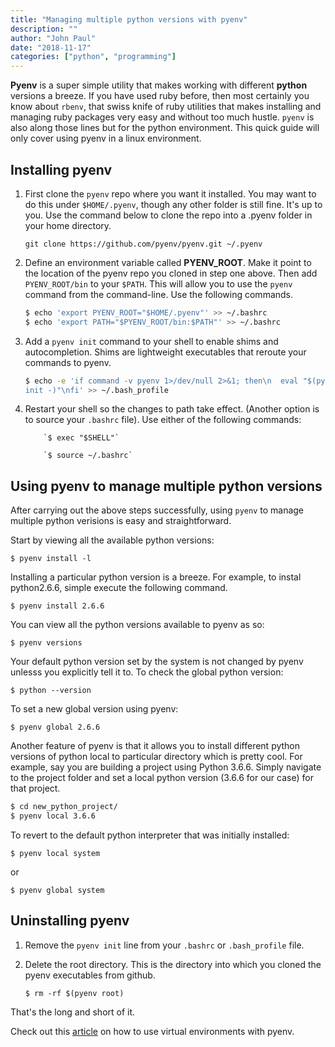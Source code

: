 ```yaml
---
title: "Managing multiple python versions with pyenv"
description: ""
author: "John Paul"
date: "2018-11-17"
categories: ["python", "programming"]
---
```


**Pyenv** is a super simple utility that makes working with different **python**
versions a breeze. If you have used ruby before, then most certainly you know about
`rbenv`, that swiss knife of ruby utilities that makes installing and managing
ruby packages very easy and without too much hustle. `pyenv` is also along those
lines but for the python environment. This quick guide will only cover using pyenv
in a linux environment.

## Installing pyenv

1.  First clone the `pyenv` repo where you want it installed. You may want to do this
    under `$HOME/.pyenv`, though any other folder is still fine. It's up to
    you. Use the command below to clone the repo into a .pyenv folder in your
    home directory.

    `git clone https://github.com/pyenv/pyenv.git ~/.pyenv`

2.  Define an environment variable called **PYENV_ROOT**. Make it point to the
    location of the pyenv repo you cloned in step one above. Then add
    `PYENV_ROOT/bin` to your `$PATH`. This will allow you to use the `pyenv`
    command from the command-line. Use the following commands.

    ```bash
    $ echo 'export PYENV_ROOT="$HOME/.pyenv"' >> ~/.bashrc
    $ echo 'export PATH="$PYENV_ROOT/bin:$PATH"' >> ~/.bashrc
    ```

3.  Add a `pyenv init` command to your shell to enable shims and
    autocompletion. Shims are lightweight executables that reroute your
    commands to pyenv.

    ```bash
    $ echo -e 'if command -v pyenv 1>/dev/null 2>&1; then\n  eval "$(pyenv
    init -)"\nfi' >> ~/.bash_profile
    ```

4.  Restart your shell so the changes to path take effect. (Another option is
    to source your `.bashrc` file). Use either of the following commands:

        	`$ exec "$SHELL"`

        	`$ source ~/.bashrc`

## Using pyenv to manage multiple python versions

After carrying out the above steps successfully, using `pyenv` to manage
multiple python verisions is easy and straightforward.

Start by viewing all the available python versions:

`$ pyenv install -l`

Installing a particular python version is a breeze. For example, to instal
python2.6.6, simple execute the following command.

`$ pyenv install 2.6.6`

You can view all the python versions available to pyenv as so:

`$ pyenv versions`

Your default python version set by the system is not changed by pyenv unlesss
you explicitly tell it to. To check the global python version:

`$ python --version`

To set a new global version using pyenv:

`$ pyenv global 2.6.6`

Another feature of pyenv is that it allows you to install different python
versions of python local to particular directory which is pretty cool. For
example, say you are building a project using Python 3.6.6. Simply navigate to
the project folder and set a local python version (3.6.6 for our case) for
that project.

```bash
$ cd new_python_project/
$ pyenv local 3.6.6
```

To revert to the default python interpreter that was initially installed:

`$ pyenv local system`

or

`$ pyenv global system`

## Uninstalling pyenv

1. Remove the `pyenv init` line from your `.bashrc` or `.bash_profile` file.

2. Delete the root directory. This is the directory into which you cloned the
   pyenv executables from github.

   `$ rm -rf $(pyenv root)`

That's the long and short of it.

Check out this [article]() on how to use virtual environments with pyenv.
